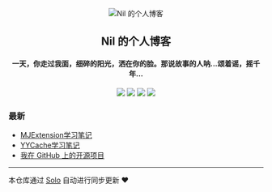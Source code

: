<p align="center"><img alt="Nil 的个人博客" src="https://static.b3log.org/images/brand/solo-32.png"></p><h2 align="center">
Nil 的个人博客
</h2>

<h4 align="center">一天，你走过我面，细碎的阳光，洒在你的脸。那说故事的人呐...颂着谣，摇千年...</h4>
<p align="center"><a title="Nil 的个人博客" target="_blank" href="https://github.com/NilPixel/solo-blog"><img src="https://img.shields.io/github/last-commit/NilPixel/solo-blog.svg?style=flat-square&color=FF9900"></a>
<a title="GitHub repo size in bytes" target="_blank" href="https://github.com/NilPixel/solo-blog"><img src="https://img.shields.io/github/repo-size/NilPixel/solo-blog.svg?style=flat-square"></a>
<a title="Solo Version" target="_blank" href="https://github.com/b3log/solo/releases"><img src="https://img.shields.io/badge/solo-3.6.4-f1e05a.svg?style=flat-square&color=blueviolet"></a>
<a title="Hits" target="_blank" href="https://github.com/b3log/hits"><img src="https://hits.b3log.org/NilPixel/solo-blog.svg"></a></p>

### 最新

* [MJExtension学习笔记](https://www.66n.top/articles/2019/09/13/1568346947516.html)
* [YYCache学习笔记](https://www.66n.top/articles/2019/09/03/1567499763818.html)
* [我在 GitHub 上的开源项目](https://www.66n.top/my-github-repos)



---

本仓库通过 [Solo](https://github.com/b3log/solo) 自动进行同步更新 ❤️ 